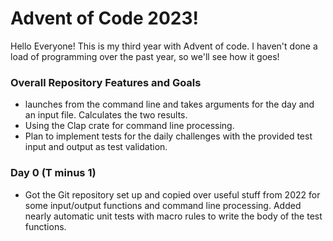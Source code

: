 # Advent of Code 2023!
Hello Everyone! This is my third year with Advent of code. I haven't done a load of programming over the past year, so we'll see how it goes! 

### Overall Repository Features and Goals
- launches from the command line and takes arguments for the day and an input file.  Calculates the two results.
- Using the Clap crate for command line processing.
- Plan to implement tests for the daily challenges with the provided test input and output as test validation.

### Day 0 (T minus 1)
- Got the Git repository set up and copied over useful stuff from 2022 for some input/output functions and command line processing.  Added nearly automatic unit tests with macro rules to write the body of the test functions.
